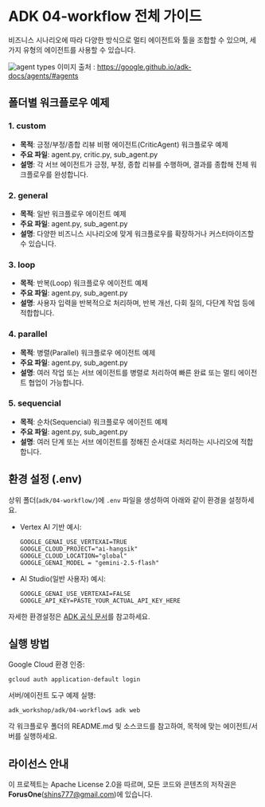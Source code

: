 
# ADK 04-workflow 전체 가이드

비즈니스 시나리오에 따라 다양한 방식으로 멀티 에이전트와 툴을 조합할 수 있으며, 세 가지 유형의 에이전트를 사용할 수 있습니다.

![agent types](https://google.github.io/adk-docs/assets/agent-types.png)
이미지 출처 : https://google.github.io/adk-docs/agents/#agents

## 폴더별 워크플로우 예제

### 1. custom
- **목적**: 긍정/부정/종합 리뷰 비평 에이전트(CriticAgent) 워크플로우 예제
- **주요 파일**: agent.py, critic.py, sub_agent.py
- **설명**: 각 서브 에이전트가 긍정, 부정, 종합 리뷰를 수행하며, 결과를 종합해 전체 워크플로우를 완성합니다.

### 2. general
- **목적**: 일반 워크플로우 에이전트 예제
- **주요 파일**: agent.py, sub_agent.py
- **설명**: 다양한 비즈니스 시나리오에 맞게 워크플로우를 확장하거나 커스터마이즈할 수 있습니다.

### 3. loop
- **목적**: 반복(Loop) 워크플로우 에이전트 예제
- **주요 파일**: agent.py, sub_agent.py
- **설명**: 사용자 입력을 반복적으로 처리하며, 반복 개선, 다회 질의, 다단계 작업 등에 적합합니다.

### 4. parallel
- **목적**: 병렬(Parallel) 워크플로우 에이전트 예제
- **주요 파일**: agent.py, sub_agent.py
- **설명**: 여러 작업 또는 서브 에이전트를 병렬로 처리하여 빠른 완료 또는 멀티 에이전트 협업이 가능합니다.

### 5. sequencial
- **목적**: 순차(Sequencial) 워크플로우 에이전트 예제
- **주요 파일**: agent.py, sub_agent.py
- **설명**: 여러 단계 또는 서브 에이전트를 정해진 순서대로 처리하는 시나리오에 적합합니다.

## 환경 설정 (.env)
상위 폴더(`adk/04-workflow/`)에 `.env` 파일을 생성하여 아래와 같이 환경을 설정하세요.

- Vertex AI 기반 예시:
  ```
  GOOGLE_GENAI_USE_VERTEXAI=TRUE
  GOOGLE_CLOUD_PROJECT="ai-hangsik"
  GOOGLE_CLOUD_LOCATION="global"
  GOOGLE_GENAI_MODEL = "gemini-2.5-flash"
  ```
- AI Studio(일반 사용자) 예시:
  ```
  GOOGLE_GENAI_USE_VERTEXAI=FALSE
  GOOGLE_API_KEY=PASTE_YOUR_ACTUAL_API_KEY_HERE
  ```

자세한 환경설정은 [ADK 공식 문서](https://google.github.io/adk-docs/get-started/quickstart/#set-up-the-model)를 참고하세요.

## 실행 방법
Google Cloud 환경 인증:
```
gcloud auth application-default login
```
서버/에이전트 도구 예제 실행:
```
adk_workshop/adk/04-workflow$ adk web
```
각 워크플로우 폴더의 README.md 및 소스코드를 참고하여, 목적에 맞는 에이전트/서버를 실행하세요.

## 라이선스 안내
이 프로젝트는 Apache License 2.0을 따르며, 모든 코드와 콘텐츠의 저작권은 **ForusOne**(shins777@gmail.com)에 있습니다.
